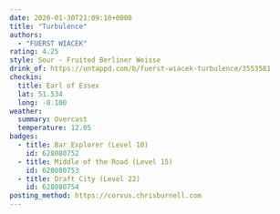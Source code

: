 ```yaml
---
date: 2020-01-30T21:09:10+0000
title: "Turbulence"
authors:
  - "FUERST WIACEK"
rating: 4.25
style: Sour - Fruited Berliner Weisse
drink_of: https://untappd.com/b/fuerst-wiacek-turbulence/3553581
checkin:
  title: Earl of Essex
  lat: 51.534
  long: -0.100
weather:
  summary: Overcast
  temperature: 12.05
badges:
  - title: Bar Explorer (Level 10)
    id: 628080752
  - title: Middle of the Road (Level 15)
    id: 628080753
  - title: Draft City (Level 22)
    id: 628080754
posting_method: https://corvus.chrisburnell.com
---
```

